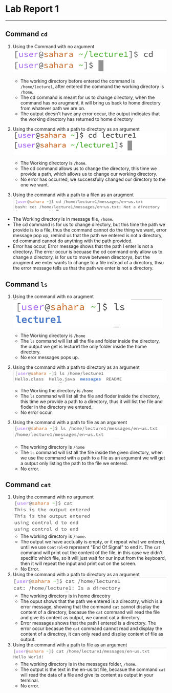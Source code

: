 # **Lab Report 1**
***

## Command `cd`
1. Using the Command with no argument
   <br>
   ![Image](cd1.png)
   * The working directory before entered the command is `/home/lecture1`, after entered the command the working directory is `/home`.
   * The cd command is meant for us to change directory, when the command has no arugment, it will bring us back to home directory from whatever path we are on.
   * The output doesn't have any error occur, the output indicates that the working directory has returned to home directory

2. Using the command with a path to directory as an argument
   <br>
   ![Image](cd2.png)
   * The Working directory is `/home`.
   * The cd command allows us to change the directory, this time we provide a path, which allows us to change our working directory.
   * No error has occurred, we successfully changed our directory to the one we want.

3. Using the command with a path to a filen as an arugment
   <br>
 ![Image](cd3.png)
  * The Working directory is in message file, `/home`.
  * The cd command is for us to change directory, but this time the path we provide is to a file, thus the command cannot do the thing we want, error message pop up, remind us that the path we entered is not a directory, cd command cannot do anything with the path provided.
  * Error has occur, Error message shows that the path I enter is not a directory. The error occur is becuase the cd command only allow us to change a directory, is for us to move between directorys, but the arugment we enter wants to change to a file instead of a directory, thsu the error message tells us that the path we enter is not a directory.

## Command `ls`
1. Using the command with no arugment
   <br>
![Image](ls1.png)
   * The Working directory is `/home`
   * The `ls` command will list all the file and folder inside the directory, the output we get is lecture1 the only folder inside the home directory.
   * No eror messages pops up.
   
2. Using the command with a path to directory as an argument
   <br>
   ![Image](ls2.png)
   * The Working the directory is `/home`
   * The `ls` command will list all the file and floder inside the directory, this time we provide a path to a directory, thus it will list the file and floder in the directory we entered.
   *  No error occur.
   
3. Using the command with a path to file as an argument
   <br>
   ![Image](ls3.png)
   * The working directory is `/home`
   * The `ls` command will list all the file inside the given directory, when we use the command with a path to a file as an argument we will get a output only listing the path to the file we entered.
   * No error.
     
## Command `cat`
1. Using the command with no argument
   <br>
![Image](cat1.png)
   * The working directory is `/home`.
   * The output we have acctually is empty, or it repeat what we entered, until we use `Control+D` represent "End Of Signal" to end it.    The `cat` command will print out the content of the file, in this case we didn't specific which file, so it will just wait for our input from the keyboard, then it will repeat the input and print out on the screen.
   * No Error.
2. Using the command with a path to directory as an argument
   <br>
   ![Image](cat2.png)
   * The working directory is in home direcotry
   * The ouput shows that the path we entered is a direcotry, which is a error message, showing that the command `cat` cannot display the content of a directory, becasue the `cat` command will read the file and give its content as output, we cannot cat a directory.
   * Error messages shows that the path I entered is a directory. The error occur becasue the `cat` command cannot read and display the content of a directroy, it can only read and display content of file as output.
3. Using the command with a path to file as an argument
   <br>
   ![Image](cat3.png)
   * The working directory is in the messages folder, `/home`.
   * The output is the text in the en-us.txt file, becasue the command `cat` will read the data of a file and give its content as output in your terminal.
   * No error.
